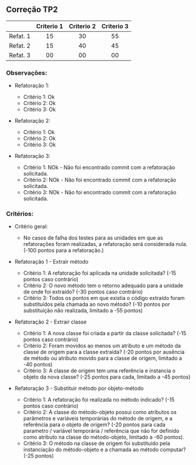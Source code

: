Correção TP2
---

|           | Criterio 1 | Criterio 2 | Criterio 3 |
|:----------|:----------:|:----------:|:----------:|
|Refat.   1 |  15        | 30         | 55         |
|Refat.   2 |  15        | 40         | 45         |
|Refat.   3 |  00        | 00         | 00         |



### Observações: 
- Refatoração 1:   
  - Critério 1:  Ok 
  - Critério 2:  Ok 
  - Critério 3:  Ok 
  
- Refatoração 2:   
  - Critério 1:  Ok 
  - Critério 2:  Ok 
  - Critério 3:  Ok 
  
- Refatoração 3:   
  - Critério 1:  NOk - Não foi encontrado commit com a refatoração solicitada. 
  - Critério 2:  NOk - Não foi encontrado commit com a refatoração solicitada. 
  - Critério 3:  NOk - Não foi encontrado commit com a refatoração solicitada. 


### Critérios:  

- Critério geral: 
  - No casos de falha dos testes para as unidades em que as refatorações foram
    realizadas, a refatoração será considerada nula. (-100 pontos para a
    refatoração.)   

- Refatoração 1 - Extrair método
  - Critério 1: A refatoração foi aplicada na unidade solicitada? (-15 pontos
    caso contrário) 
  - Critério 2: O novo método tem o retorno adequado para a unidade de onde foi
    extraído? (-30 pontos caso contrário)
  - Critério 3: Todos os pontos em que existia o código extraído foram
    substituídos pela chamada ao novo método? (-10 pontos por substituição não
    realizada, limitado a -55 pontos)


- Refatoração 2 - Extrair classe
  - Critério 1: A nova classe foi criada a partir da classe solicitada? (-15
    pontos caso contrário)
  - Critério 2: Foram movidos ao menos um atributo e um método da classe de
    origem para a classe extraída? (-20 pontos por ausência de método ou
    atributo movido para a classe de origem, limitado a -40 pontos)
  - Critério 3: A classe de origem tem uma referência e instancia o objeto da
    nova classe?  (-25 pontos para cada, limitado a -45 pontos)

- Refatoração 3 - Substituir método por objeto-método
  - Critério 1: A refatoração foi realizada no método indicado? (-15 pontos caso
    contrário)
  - Critério 2: A classe do método-objeto possui como atributos os parâmetros e
    variáveis temporárias do método de origem, e a referência para o objeto de
    origem? (-20 pontos para cada parametro / variável temporária / referência
    que não for definido como atributo na classe do método-objeto, limitado a
    -60 pontos). 
  - Critério 3: O método na classe de origem foi substituído pela instanciação
    do método-objeto e a chamada ao método computar? (-25 pontos)
